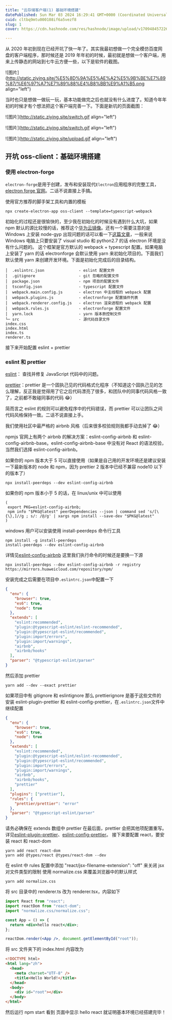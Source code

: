 ```yaml
---
title: "云存储客户端(1) 基础环境搭建"
datePublished: Sun Mar 03 2024 16:29:41 GMT+0000 (Coordinated Universal Time)
cuid: cltbq9mtu000108if6a5vezf8
slug: 1
cover: https://cdn.hashnode.com/res/hashnode/image/upload/v1709484572263/d5a67e9e-c4f3-4dfb-a550-013e3373e321.png

---
```


从 2020 年初到现在已经开坑了快一年了。其实我最初想做一个完全模仿百度网盘的客户端程序，那时候还是 2019 年年初的时候，最初就是想做一个客户端，用来上传静态的网站到七牛云方便一些，以下是软件的截图。

![图片](http://static.ziying.site/%E5%8D%9A%E5%AE%A2%E5%9B%BE%E7%89%87/%E6%97%A7%E7%89%88%E4%B8%BB%E9%A1%B5.png align="left")

当时也只是想做一做玩一玩，基本功能做完之后也就没有什么进度了。知道今年年初的时候才有个想法把这个客户端完善一下。下面是新坑的页面截图：

![图片](http://static.ziying.site/switch.gif align="left")

![图片](http://static.ziying.site/switch.gif align="left")

![图片](http://static.ziying.site/upload.gif align="left")

## **开坑 oss-client：基础环境搭建**

### **使用 electron-forge**

`electron-forge`是用于创建，发布和安装现代`Electron`应用程序的完整工具，[electron forge 官网](https://www.electronforge.io/)。二话不说直接上手搞。

使用官方推荐的脚手架工具和内置的模板

```shell
npx create-electron-app oss-client --template=typescript-webpack
```

初始化的过程还是很愉快的，至少我在初始化的时候没有遇到什么大坑，如果 npm 默认的源比较慢的话，推荐这个[华为云镜像](https://mirrors.huaweicloud.com/)。还有一个需要注意的是 Windows 上安装 node-gyp 出现问题的话可以看一下[这篇文章](https://simulatedgreg.gitbooks.io/electron-vue/content/en/getting_started.html#a-note-for-windows-users)，一般来说 Windows 电脑上只要安装了 visual studio 和 python2.7 的话 electron 环境是没有什么问题的。 这个框架是官方默认的 webpack + typescript 配置。如果电脑上安装了 yarn 的话 electronforge 会默认使用 yarn 来初始化项目的。下面我们默认使用 yarn 来创建开发环境。下面是初始化完成后的目录结构。

```text
│  .eslintrc.json               - eslint 配置文件
│  .gitignore                   - git 忽略的配置文件
│  package.json                 - npm 项目的配置文件
│  tsconfig.json                - typescript 配置文件
│  webpack.main.config.js       - electron 中主线程的 webpack 配置
│  webpack.plugins.js           - electronforge 配置插件列表
│  webpack.renderer.config.js   - electron 渲染进程的 webpack 配置
│  webpack.rules.js             - electronforge 配置文件
│  yarn.lock                    - yarn 版本款控制文件
└─ src                          - 源代码目录文件
index.css
index.html
index.ts
renderer.ts
```

接下来开始配置 eslint + prettier

### **eslint 和 prettier**

[eslint](https://eslint.org/)： 查找并修复 JavaScript 代码中的问题。

[prettier](https://prettier.io/)：prettier 是一个固执己见的代码格式化程序（不知道这个固执己见的怎么理解，反正我是觉得用了它之后代码漂亮了很多，和团队中的同事代码风格一致了，之前都不敢碰同事的代码 😂）

简而言之 eslint 的规则可以避免程序中的代码错误，而 prettier 可以让团队之间代码风格保持一致。二话不说直接上手。

我们使用社区中最严格的 airbnb 风格（后来很多校验规则我都手动去掉了 😂）

npmjs 官网上有两个 airbnb 的解决方案：eslint-config-airbnb 和 eslint-config-airbnb-base。eslint-config-airbnb-base 中没有对 React 的语法校验，当然我们选择 eslint-config-airbnb。

如果你的 npm 版本大于 5 可以直接使用（如果是自己用的开发环境还是建议安装一下最新版本的 node 和 npm，因为 prettier 2 版本中已经不兼容 node10 以下的版本了）

```shell
npx install-peerdeps --dev eslint-config-airbnb
```

如果你的 npm 版本小于 5 的话，在 linux/unix 中可以使用

```shell
(
 export PKG=eslint-config-airbnb;
 npm info "$PKG@latest" peerDependencies --json | command sed 's/[\{\},]//g ; s/: /@/g' | xargs npm install --save-dev "$PKG@latest"
)
```

windows 用户可以安装使用 install-peerdeps 命令行工具

```shell
npm install -g install-peerdeps
install-peerdeps --dev eslint-config-airbnb
```

详情见[eslint-config-airbnb](https://www.npmjs.com/package/eslint-config-airbnb) 这里我们执行命令的时候还是要换一下源

```shell
npx install-peerdeps --dev eslint-config-airbnb -r registry https://mirrors.huaweicloud.com/repository/npm/
```

安装完成之后需要在项目中`.eslintrc.json`中配置一下

```json
{
  "env": {
    "browser": true,
    "es6": true,
    "node": true
  },
  "extends": [
    "eslint:recommended",
    "plugin:@typescript-eslint/eslint-recommended",
    "plugin:@typescript-eslint/recommended",
    "plugin:import/errors",
    "plugin:import/warnings",
    "airbnb",
    "airbnb/hooks"
  ],
  "parser": "@typescript-eslint/parser"
}
```

然后添加 prettier

```shell
yarn add --dev --exact prettier
```

如果项目中有 gitignore 和 eslintignore 那么 prettierignore 是基于这些文件的 安装 eslint-plugin-prettier 和 eslint-config-prettier，在`.eslintrc.json`文件中继续配置

```json
{
  "env": {
    "browser": true,
    "es6": true,
    "node": true
  },
  "extends": [
    "eslint:recommended",
    "plugin:@typescript-eslint/eslint-recommended",
    "plugin:@typescript-eslint/recommended",
    "plugin:import/errors",
    "plugin:import/warnings",
    "airbnb",
    "airbnb/hooks",
    "prettier"
  ],
  "plugins": ["prettier"],
  "rules": {
    "prettier/prettier": "error"
  },
  "parser": "@typescript-eslint/parser"
}
```

请务必确保在 extends 数组中 prettier 在最后面，prettier 会把其他项配置重写。详见[eslint-plugin-prettier](https://github.com/prettier/eslint-plugin-prettier)、[eslint-config-prettier](https://github.com/prettier/eslint-config-prettier)。 接下来要配置 react，要安装 react 和 react-dom

```shell
yarn add react react-dom
yarn add @types/react @types/react-dom --dev
```

在 eslint 中 rules 配置中添加 "react/jsx-filename-extension": "off" 来关闭 jsx 对文件类型的限制 使用 normalize.css 来覆盖浏览器中的默认样式

```shell
yarn add normalize.css
```

将 src 目录中的 renderer.ts 改为 renderer.tsx，内容如下

```jsx
import React from "react";
import reactDom from "react-dom";
import "normalize.css/normalize.css";

const App = () => {
  return <div>hello react</div>;
};

reactDom.render(<App />, document.getElementById("root"));
```

将 src 文件夹下的 index.html 内容改为

```html
<!DOCTYPE html>
<html lang="zh">
  <head>
    <meta charset="UTF-8" />
    <title>Hello World!</title>
  </head>
  <body>
    <div id="root"></div>
  </body>
</html>
```

然后运行 npm start 看到 页面中显示 hello react 就证明基本环境已经搭建完毕！